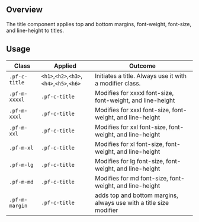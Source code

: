 ## Overview
The title component applies top and bottom margins, font-weight, font-size, and line-height to titles.
## Usage

| Class | Applied | Outcome
| -- | -- | -- |
| `.pf-c-title` | `<h1>`,`<h2>`,`<h3>`,`<h4>`,`<h5>`,`<h6>` |  Initiates a title. Always use it with a modifier class. |
| `.pf-m-xxxxl` | `.pf-c-title` | Modifies for xxxxl font-size, font-weight, and line-height |
| `.pf-m-xxxl` | `.pf-c-title` | Modifies for xxxl font-size, font-weight, and line-height |
| `.pf-m-xxl` | `.pf-c-title` | Modifies for xxl font-size, font-weight, and line-height |
| `.pf-m-xl` | `.pf-c-title` | Modifies for xl font-size, font-weight, and line-height |
| `.pf-m-lg` | `.pf-c-title` | Modifies for lg font-size, font-weight, and line-height |
| `.pf-m-md` | `.pf-c-title` | Modifies for md font-size, font-weight, and line-height |
| `.pf-m-margin` | `.pf-c-title` | adds top and bottom margins, always use with a title size modifier |
